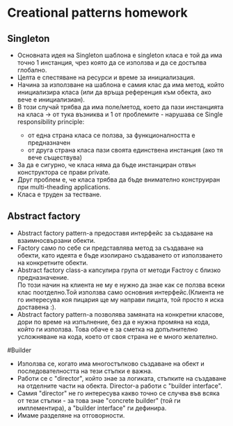 <h1>Creational patterns homework</h1>

<h2>Singleton</h2>

<ul>		
<li> Основната идея на Singleton шаблона е singleton класа е той да има точно 1 инстанция, чрез която да се използва и да се достъпва глобално.</li>
<li> Целта е спестяване на ресурси и време за инициализация.</li>
<li> Начина за използване на шаблона е самия клас да има метод, който инициализира класа (или да връща референция към обекта, ако вече е инициализиан).</li>
<li> В този случай трябва да има поле/метод, което да пази инстанцията на класа -> от тука възниква и 1 от проблемите -
 нарушава се Single responsibility principle:</li>
 	<ul>
     <li> от една страна класа се ползва, за функционалността е предназначен</li>
     <li> от друга страна класа пази своята единствена инстанция (ако тя вече съществува)</li>
     </ul>
<li> За да е сигурно, че класа няма да бъде инстанциран отвън конструктора се прави private.</li>
<li> Друг проблем е, че класа трябва да бъде внимателно конструиран при multi-theading applications.</li>
<li> Класа е труден за тестване.
</ul>

<h2>Abstract factory</h2>
<ul>
<li>Abstract factory pattern-a предоставя интерфейс за създаване на взаимносвързани обекти.</li>
<li>Factory само по себе си представлява метод за създаване на обекти, като идеята е бъде изолирано създаването от използването на конкретните обекти.</li>
<li>Abstract factory class-a капсулира група от методи Factroy с близко предназначение. </li>
По този начин на клиента не му е нужно да знае как се ползва всеки клас поотделно.Той използва само основния интерфейс.(Клиента не го интересува коя пицария ще му направи пицата, той просто я иска доставена :).</li>
<li>Abstract factory pattern-a позволява замяната на конкретни класове, дори по време на изпълнение, без да е нужна промяна на кода, който ги използва. 
Това обаче е за сметка на допълнително усложняване на кода, което от своя страна не е много желателно.</li>
</ul>

#Builder
<ul>
<li>Използва се, когато има многостъпково създаване на обект и последователността на тези стъпки е важна.</li>
<li>Работи се с "director", който знае за логиката, стъпките на създаване на отделните части на обекта. Director-а работи с "builder interface".</li>
<li>Самия "director" не го интересува какво точно се случва във всяка от тези стъпки - за това знае "concrete builder" (той ги имплементира), a "builder interface" ги дефинира.</li>
<li>Имаме разделяне на отговорности.</li>
</ul>